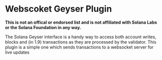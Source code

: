 # Webscoket Geyser Plugin

**This is not an offical or endorsed list and is not affiliated with Solana Labs or the Solana Foundation in any way.**

The Solana Geyser interface is a handy way to access both account writes, blocks and (in 1.9) transactions as they are processed by the validator. 
This plugin is a simple one which sends transactions to a websocket server for live updates
